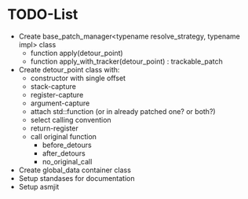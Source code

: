 # TODO-List

* Create base_patch_manager<typename resolve_strategy, typename impl> class
   * function apply(detour_point)
   * function apply_with_tracker(detour_point) : trackable_patch
* Create detour_point class with:
   * constructor with single offset
   * stack-capture
   * register-capture
   * argument-capture
   * attach std::function (or in already patched one? or both?)
   * select calling convention
   * return-register
   * call original function
      * before_detours
      * after_detours
      * no_original_call
* Create global_data container class
* Setup standases for documentation
* Setup asmjit
